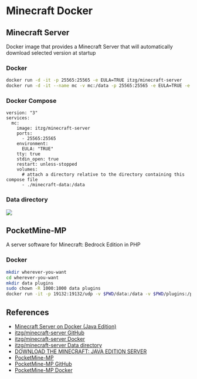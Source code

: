 # Minecraft Docker

## Minecraft Server
Docker image that provides a Minecraft Server that will automatically download selected version at startup

### Docker
```sh
docker run -d -it -p 25565:25565 -e EULA=TRUE itzg/minecraft-server
docker run -d -it --name mc -v mc:/data -p 25565:25565 -e EULA=TRUE -e MEMORY=2G itzg/minecraft-server
```

### Docker Compose
```
version: "3"
services:
  mc:
    image: itzg/minecraft-server
    ports:
      - 25565:25565
    environment:
      EULA: "TRUE"
    tty: true
    stdin_open: true
    restart: unless-stopped
    volumes:
      # attach a directory relative to the directory containing this compose file
      - ./minecraft-data:/data
```

### Data directory
![](https://docker-minecraft-server.readthedocs.io/en/latest/img/level-vs-world.drawio.png)

## PocketMine-MP
A server software for Minecraft: Bedrock Edition in PHP

### Docker
```sh
mkdir wherever-you-want
cd wherever-you-want
mkdir data plugins
sudo chown -R 1000:1000 data plugins
docker run -it -p 19132:19132/udp -v $PWD/data:/data -v $PWD/plugins:/plugins ghcr.io/pmmp/pocketmine-mp
```

## References
- [Minecraft Server on Docker (Java Edition)](https://docker-minecraft-server.readthedocs.io/)
- [itzg/minecraft-server GitHub](https://github.com/itzg/docker-minecraft-server)
- [itzg/minecraft-server Docker](https://hub.docker.com/r/itzg/minecraft-server/)
- [itzg/minecraft-server Data directory](https://docker-minecraft-server.readthedocs.io/en/latest/data-directory/)
- [DOWNLOAD THE MINECRAFT: JAVA EDITION SERVER](https://www.minecraft.net/en-us/download/server)
- [PocketMine-MP](https://pmmp.io/)
- [PocketMine-MP GitHub](https://github.com/pmmp/PocketMine-MP)
- [PocketMine-MP Docker](https://github.com/pmmp/PocketMine-Docker)